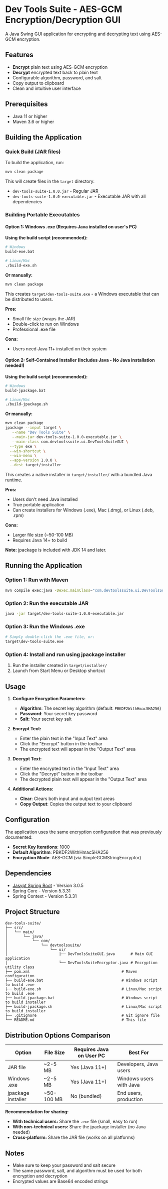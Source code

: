 # Dev Tools Suite - AES-GCM Encryption/Decryption GUI

A Java Swing GUI application for encrypting and decrypting text using AES-GCM encryption.

## Features

- **Encrypt** plain text using AES-GCM encryption
- **Decrypt** encrypted text back to plain text
- Configurable algorithm, password, and salt
- Copy output to clipboard
- Clean and intuitive user interface

## Prerequisites

- Java 11 or higher
- Maven 3.6 or higher

## Building the Application

### Quick Build (JAR files)

To build the application, run:

```bash
mvn clean package
```

This will create files in the `target` directory:
- `dev-tools-suite-1.0.0.jar` - Regular JAR
- `dev-tools-suite-1.0.0-executable.jar` - Executable JAR with all dependencies

### Building Portable Executables

#### Option 1: Windows .exe (Requires Java installed on user's PC)

**Using the build script (recommended):**
```bash
# Windows
build-exe.bat

# Linux/Mac
./build-exe.sh
```

**Or manually:**
```bash
mvn clean package
```

This creates `target/dev-tools-suite.exe` - a Windows executable that can be distributed to users.

**Pros:**
- Small file size (wraps the JAR)
- Double-click to run on Windows
- Professional .exe file

**Cons:**
- Users need Java 11+ installed on their system

#### Option 2: Self-Contained Installer (Includes Java - No Java installation needed!)

**Using the build script (recommended):**
```bash
# Windows
build-jpackage.bat

# Linux/Mac
./build-jpackage.sh
```

**Or manually:**
```bash
mvn clean package
jpackage --input target \
   --name "Dev Tools Suite" \
   --main-jar dev-tools-suite-1.0.0-executable.jar \
   --main-class com.devtoolssuite.ui.DevToolsSuiteGUI \
  --type exe \
  --win-shortcut \
  --win-menu \
  --app-version 1.0.0 \
  --dest target/installer
```

This creates a native installer in `target/installer/` with a bundled Java runtime.

**Pros:**
- Users don't need Java installed
- True portable application
- Can create installers for Windows (.exe), Mac (.dmg), or Linux (.deb, .rpm)

**Cons:**
- Larger file size (~50-100 MB)
- Requires Java 14+ to build

**Note:** jpackage is included with JDK 14 and later.

## Running the Application

### Option 1: Run with Maven
```bash
mvn compile exec:java -Dexec.mainClass="com.devtoolssuite.ui.DevToolsSuiteGUI"
```

### Option 2: Run the executable JAR
```bash
java -jar target/dev-tools-suite-1.0.0-executable.jar
```

### Option 3: Run the Windows .exe
```bash
# Simply double-click the .exe file, or:
target\dev-tools-suite.exe
```

### Option 4: Install and run using jpackage installer
1. Run the installer created in `target/installer/`
2. Launch from Start Menu or Desktop shortcut

## Usage

1. **Configure Encryption Parameters:**
   - **Algorithm**: The secret key algorithm (default: `PBKDF2WithHmacSHA256`)
   - **Password**: Your secret key password
   - **Salt**: Your secret key salt

2. **Encrypt Text:**
   - Enter the plain text in the "Input Text" area
   - Click the "Encrypt" button in the toolbar
   - The encrypted text will appear in the "Output Text" area

3. **Decrypt Text:**
   - Enter the encrypted text in the "Input Text" area
   - Click the "Decrypt" button in the toolbar
   - The decrypted plain text will appear in the "Output Text" area

4. **Additional Actions:**
   - **Clear**: Clears both input and output text areas
   - **Copy Output**: Copies the output text to your clipboard

## Configuration

The application uses the same encryption configuration that was previously documented:
- **Secret Key Iterations**: 1000
- **Default Algorithm**: PBKDF2WithHmacSHA256
- **Encryption Mode**: AES-GCM (via SimpleGCMStringEncryptor)

## Dependencies

- [Jasypt Spring Boot](https://github.com/ulisesbocchio/jasypt-spring-boot) - Version 3.0.5
- Spring Core - Version 5.3.31
- Spring Context - Version 5.3.31

## Project Structure
```
dev-tools-suite/
├── src/
│   └── main/
│       └── java/
│           └── com/
│               └── devtoolssuite/
│                   └── ui/
│                       ├── DevToolsSuiteGUI.java       # Main GUI application
│                       └── DevToolsSuiteEncryptor.java # Encryption utility class
├── pom.xml                                         # Maven configuration
├── build-exe.bat                                   # Windows script to build .exe
├── build-exe.sh                                    # Linux/Mac script to build .exe
├── build-jpackage.bat                              # Windows script to build installer
├── build-jpackage.sh                               # Linux/Mac script to build installer
├── .gitignore                                      # Git ignore file
└── README.md                                       # This file
```

## Distribution Options Comparison

| Option | File Size | Requires Java on User PC | Best For |
|--------|-----------|-------------------------|----------|
| JAR file | ~2-5 MB | Yes (Java 11+) | Developers, Java users |
| Windows .exe | ~2-5 MB | Yes (Java 11+) | Windows users with Java |
| jpackage installer | ~50-100 MB | No (bundled) | End users, production |

**Recommendation for sharing:**
- **With technical users:** Share the `.exe` file (small, easy to run)
- **With non-technical users:** Share the jpackage installer (no Java needed)
- **Cross-platform:** Share the JAR file (works on all platforms)

## Notes

- Make sure to keep your password and salt secure
- The same password, salt, and algorithm must be used for both encryption and decryption
- Encrypted values are Base64 encoded strings
